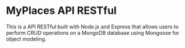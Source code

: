 # MyPlaces API RESTful

This is a API RESTful built with Node.js and Express that allows users to perform CRUD operations on a MongoDB database using Mongoose for object modeling.
